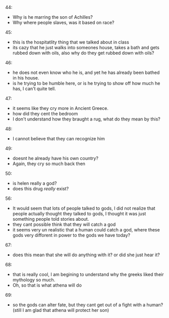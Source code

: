 44:

- Why is he marring the son of Achilles?
- Why where people slaves, was it based on race?

45:

- this is the hospitatlity thing that we talked about in class
- its cazy that he just walks into someones house, takes a bath and gets rubbed down with oils, also why do they get rubbed down with oils?

46:

- he does not even know who he is, and yet he has already been bathed in his house.
- is he trying to be humble here, or is he trying to show off how much he has, I can't quite tell.

47:

- it seems like they cry more in Ancient Greece. 
- how did they cent the bedroom
- I don't understand how they braught a rug, what do they mean by this?

48:

- I cannot believe that they can recognize him

49:

- doesnt he already have his own country?
- Again, they cry so much back then

50:

- is helen really a god?
- does this drug *really* exist?

56:

- It would seem that lots of people talked to gods, I did not realize that people actually thought they talked to gods, I thought it was just something people told stories about.
- they cant possible think that they will catch a god
- it seems very un realistic that a human could catch a god, where these gods very difforent in power to the gods we have today?

67:

- does this mean that she will do anything with it? or did she just hear it?

68:

- that is really cool, I am begining to understand why the greeks liked their mythology so much.
- Oh, so that is what athena will do

69:

- so the gods can alter fate, but they cant get out of a fight with a human? (still I am glad that athena will protect her son)